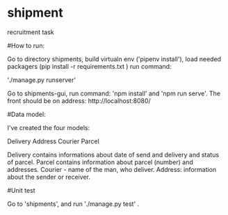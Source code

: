 # shipment
recruitment task

#How to run:

Go to directory shipments, build virtualn env ('pipenv install'), load needed packagers (pip install -r requirements.txt ) run command:

'./manage.py runserver'

Go to shipments-gui, run command: 'npm install' and 'npm run serve'. The front should be on address: http://localhost:8080/

#Data model:

I've created the four models: 

Delivery
Address
Courier
Parcel

Delivery contains informations about date of send and delivery and status of parcel.
Parcel contains information about parcel (number) and addresses.
Courier - name of the man, who deliver.
Address: information about the sender or receiver.

#Unit test

Go to 'shipments', and run './manage.py test' .


